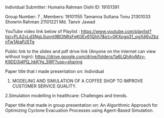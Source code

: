 Individual Submitter:
Humaira Rahman Oishi
ID: 19101391

Group Number: 7 , Members:
19101155 Tamanna Sultana Tonu
21301033 Showrin Rahman
21101221 Md. Tanvir Jawad

YouTube video link below of Playlist :
https://www.youtube.com/playlist?list=PLA2vLd3NgL0unnt9BONRsFqK0Ev61Qhh7&jct=0KXogq31_pgX46vZbznTw1AtaPJSTg

Public link to the slides and pdf drive link (Anyone on the internet can view without login):
https://drive.google.com/drive/folders/1a6LQhAjyMzy-K9DD3i4PQ_hkKYg_59IF?usp=sharing 


Paper title that i made presentation on: Individual
1. MODELING	AND	SIMULATION	OF	A	COFFEE	SHOP	TO	IMPROVE	
CUSTOMER	SERVICE	QUALITY.

2.Simulation modelling in healthcare: Challenges and trends.

Paper title that made in group presentation on: An Algorithmic Approach for Optimizing Cyclone Evacuation Processes using Agent-Based Simulation.


